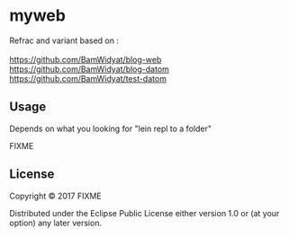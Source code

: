# myweb

Refrac and variant based on :<br><br>
https://github.com/BamWidyat/blog-web <br>
https://github.com/BamWidyat/blog-datom <br>
https://github.com/BamWidyat/test-datom

## Usage

Depends on what you looking for "lein repl to a folder"

FIXME

## License

Copyright © 2017 FIXME

Distributed under the Eclipse Public License either version 1.0 or (at
your option) any later version.
